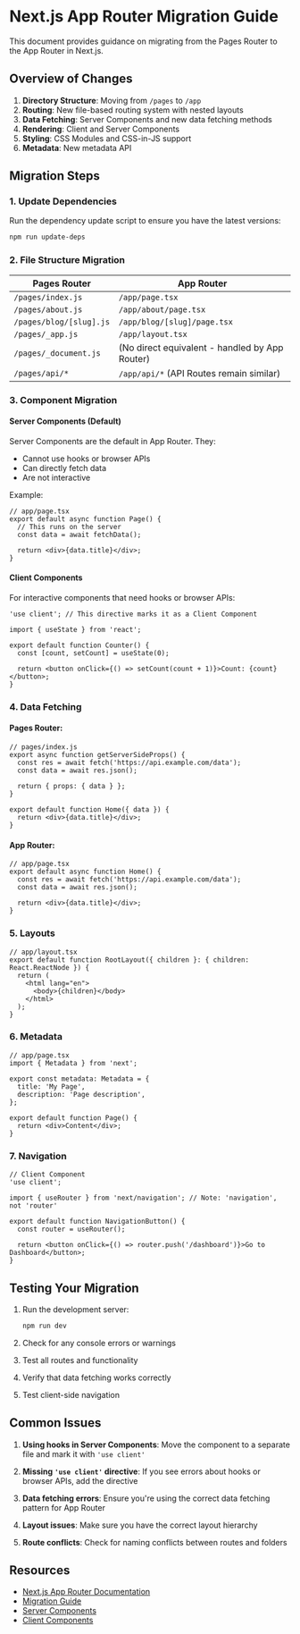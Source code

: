 <!--

 * Copyright (c) 2025 Cosmo Exploit Group LLC. All Rights Reserved.
 * 
 * PROPRIETARY AND CONFIDENTIAL
 * 
 * This file is part of the Cosmo Exploit Group LLC Weight Management System.
 * Unauthorized copying of this file, via any medium is strictly prohibited.
 * 
 * This file contains proprietary and confidential information of 
 * Cosmo Exploit Group LLC and may not be copied, distributed, or used
 * in any way without explicit written permission.
 

-->

# Next.js App Router Migration Guide

This document provides guidance on migrating from the Pages Router to the App Router in Next.js.

## Overview of Changes

1. **Directory Structure**: Moving from `/pages` to `/app`
2. **Routing**: New file-based routing system with nested layouts
3. **Data Fetching**: Server Components and new data fetching methods
4. **Rendering**: Client and Server Components
5. **Styling**: CSS Modules and CSS-in-JS support
6. **Metadata**: New metadata API

## Migration Steps

### 1. Update Dependencies

Run the dependency update script to ensure you have the latest versions:

```bash
npm run update-deps
```

### 2. File Structure Migration

| Pages Router            | App Router                                     |
| ----------------------- | ---------------------------------------------- |
| `/pages/index.js`       | `/app/page.tsx`                                |
| `/pages/about.js`       | `/app/about/page.tsx`                          |
| `/pages/blog/[slug].js` | `/app/blog/[slug]/page.tsx`                    |
| `/pages/_app.js`        | `/app/layout.tsx`                              |
| `/pages/_document.js`   | (No direct equivalent - handled by App Router) |
| `/pages/api/*`          | `/app/api/*` (API Routes remain similar)       |

### 3. Component Migration

#### Server Components (Default)

Server Components are the default in App Router. They:

- Cannot use hooks or browser APIs
- Can directly fetch data
- Are not interactive

Example:

```tsx
// app/page.tsx
export default async function Page() {
  // This runs on the server
  const data = await fetchData();

  return <div>{data.title}</div>;
}
```

#### Client Components

For interactive components that need hooks or browser APIs:

```tsx
'use client'; // This directive marks it as a Client Component

import { useState } from 'react';

export default function Counter() {
  const [count, setCount] = useState(0);

  return <button onClick={() => setCount(count + 1)}>Count: {count}</button>;
}
```

### 4. Data Fetching

#### Pages Router:

```tsx
// pages/index.js
export async function getServerSideProps() {
  const res = await fetch('https://api.example.com/data');
  const data = await res.json();

  return { props: { data } };
}

export default function Home({ data }) {
  return <div>{data.title}</div>;
}
```

#### App Router:

```tsx
// app/page.tsx
export default async function Home() {
  const res = await fetch('https://api.example.com/data');
  const data = await res.json();

  return <div>{data.title}</div>;
}
```

### 5. Layouts

```tsx
// app/layout.tsx
export default function RootLayout({ children }: { children: React.ReactNode }) {
  return (
    <html lang="en">
      <body>{children}</body>
    </html>
  );
}
```

### 6. Metadata

```tsx
// app/page.tsx
import { Metadata } from 'next';

export const metadata: Metadata = {
  title: 'My Page',
  description: 'Page description',
};

export default function Page() {
  return <div>Content</div>;
}
```

### 7. Navigation

```tsx
// Client Component
'use client';

import { useRouter } from 'next/navigation'; // Note: 'navigation', not 'router'

export default function NavigationButton() {
  const router = useRouter();

  return <button onClick={() => router.push('/dashboard')}>Go to Dashboard</button>;
}
```

## Testing Your Migration

1. Run the development server:

   ```bash
   npm run dev
   ```

2. Check for any console errors or warnings

3. Test all routes and functionality

4. Verify that data fetching works correctly

5. Test client-side navigation

## Common Issues

1. **Using hooks in Server Components**: Move the component to a separate file and mark it with `'use client'`

2. **Missing `'use client'` directive**: If you see errors about hooks or browser APIs, add the directive

3. **Data fetching errors**: Ensure you're using the correct data fetching pattern for App Router

4. **Layout issues**: Make sure you have the correct layout hierarchy

5. **Route conflicts**: Check for naming conflicts between routes and folders

## Resources

- [Next.js App Router Documentation](https://nextjs.org/docs/app)
- [Migration Guide](https://nextjs.org/docs/app/building-your-application/upgrading/app-router-migration)
- [Server Components](https://nextjs.org/docs/app/building-your-application/rendering/server-components)
- [Client Components](https://nextjs.org/docs/app/building-your-application/rendering/client-components)

